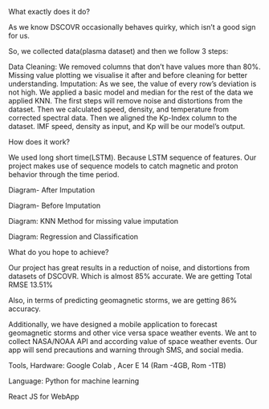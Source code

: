 What exactly does it do?

As we know DSCOVR occasionally behaves quirky, which isn’t a good sign for us.

So, we collected data(plasma dataset) and then we follow 3 steps:

Data Cleaning: We removed columns that don’t have values more than 80%.
Missing value plotting we visualise it after and before cleaning for better understanding.
Imputation: As we see, the value of every row’s deviation is not high. We applied a basic model and median for the rest of the data we applied KNN. The first steps will remove noise and distortions from the dataset. Then we calculated speed, density, and temperature from corrected spectral data.
Then we aligned the Kp-Index column to the dataset. IMF speed, density as input, and Kp will be our model’s output.


How does it work?

We used long short time(LSTM). Because LSTM sequence of features. Our project makes use of sequence models to catch magnetic and proton behavior through the time period.



Diagram- After Imputation



Diagram- Before Imputation



Diagram: KNN Method for missing value imputation



Diagram: Regression and Classification

What do you hope to achieve?

Our project has great results in a reduction of noise, and distortions from datasets of DSCOVR. Which is almost 85% accurate. We are getting Total RMSE 13.51%



Also, in terms of predicting geomagnetic storms, we are getting 86% accuracy.



Additionally, we have designed a mobile application to forecast geomagnetic storms and other vice versa space weather events. We ant to collect NASA/NOAA API and according value of space weather events. Our app will send precautions and warning through SMS, and social media.



Tools, Hardware: Google Colab , Acer E 14 (Ram -4GB, Rom -1TB)

Language: Python for machine learning

React JS for WebApp

